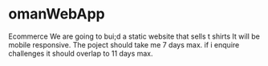# omanWebApp
Ecommerce 
We are going to bui;d a static website that sells t shirts
It will be mobile responsive.
The poject should take me 7 days max.
if i enquire challenges it should overlap to 11 days max. 
